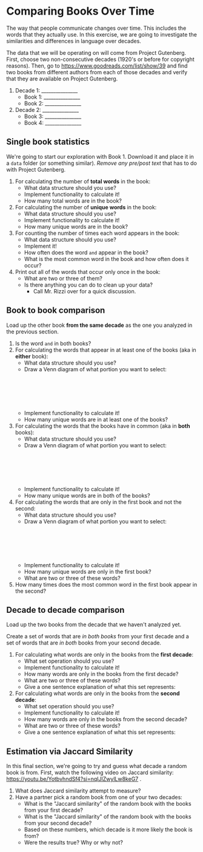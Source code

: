 # Comparing Books Over Time

The way that people communicate changes over time. This includes the words
that they actually use. In this exercise, we are going to investigate the
similarities and differences in language over decades.

The data that we will be operating on will come from Project Gutenberg. First,
choose two non-consecutive decades (1920's or before for copyright reasons).
Then, go to https://www.goodreads.com/list/show/39 and find two books from
different authors from each of those decades and verify that they are available
on Project Gutenberg.

1. Decade 1: _______________
    - Book 1: _______________
    - Book 2: _______________
2. Decade 2: _______________
    - Book 3: _______________
    - Book 4: _______________

## Single book statistics

We're going to start our exploration with Book 1. Download it and place it in
a `data` folder (or something similar). _Remove any pre/post text_ that has to do
with Project Gutenberg.

1. For calculating the number of **total words** in the book:
    - What data structure should you use?
    - Implement functionality to calculate it!
    - How many total words are in the book?
2. For calculating the number of **unique words** in the book:
    - What data structure should you use?
    - Implement functionality to calculate it!
    - How many unique words are in the book?
3. For counting the number of times each word appears in the book:
    - What data structure should you use?
    - Implement it!
    - How often does the word `and` appear in the book?
    - What is the most common word in the book and how often does it occur? 
4. Print out all of the words that occur only once in the book:
    - What are two or three of them?
    - Is there anything you can do to clean up your data?
        - Call Mr. Rizzi over for a quick discussion.

## Book to book comparison

Load up the other book **from the same decade** as the one you analyzed in the
previous section.

1. Is the word `and` in both books?
2. For calculating the words that appear in at least one of the books (aka in **either** book):
    - What data structure should you use?
    - Draw a Venn diagram of what portion you want to select:
        ```






        ```
    - Implement functionality to calculate it!
    - How many unique words are in at least one of the books?
3. For calculating the words that the books have in common (aka in **both** books):
    - What data structure should you use?
    - Draw a Venn diagram of what portion you want to select:
        ```






        ```
    - Implement functionality to calculate it!
    - How many unique words are in both of the books?
4. For calculating the words that are only in the first book and not the second:
    - What data structure should you use?
    - Draw a Venn diagram of what portion you want to select:
        ```






        ```
    - Implement functionality to calculate it!
    - How many unique words are only in the first book?
    - What are two or three of these words?
5. How many times does the most common word in the first book appear in the second?

## Decade to decade comparison

Load up the two books from the decade that we haven't analyzed yet.

Create a set of words that are _in both books_ from your first decade and a set
of words that are _in both_ books from your second decade.

1. For calculating what words are only in the books from the **first decade**:
    - What set operation should you use?
    - Implement functionality to calculate it!
    - How many words are only in the books from the first decade?
    - What are two or three of these words?
    - Give a one sentence explanation of what this set represents:
2. For calculating what words are only in the books from the **second decade**:
    - What set operation should you use?
    - Implement functionality to calculate it!
    - How many words are only in the books from the second decade?
    - What are two or three of these words?
    - Give a one sentence explanation of what this set represents:

## Estimation via Jaccard Similarity

In this final section, we're going to try and guess what decade a random book
is from. First, watch the following video on Jaccard similarity:
https://youtu.be/YotbvhndSf4?si=nqIJlZwylLw8keG7 .

1. What does Jaccard similarity attempt to measure?
2. Have a partner pick a random book from one of your two decades:
    - What is the "Jaccard similarity" of the random book with the books from
      your first decade?
    - What is the "Jaccard similarity" of the random book with the books from
      your second decade?
    - Based on these numbers, which decade is it more likely the book is from?
    - Were the results true? Why or why not?
